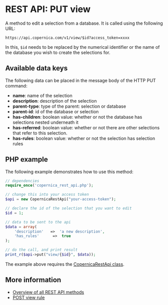 # REST API: PUT view

A method to edit a selection from a database. It is called using the 
following URL:

`https://api.copernica.com/v1/view/$id?access_token=xxxx`

In this, `$id` needs to be replaced by the numerical identifier or the 
name of the database you wish to create the selections for.

## Available data keys
The following data can be placed in the message body of the HTTP 
PUT command:

- **name**: name of the selection
- **description**: description of the selection
- **parent-type**: type of the parent: selection or database
- **parent-id**: id of the database or selection
- **has-children**: boolean value: whether or not the database has 
selections nested underneath it
- **has-referred**: boolean value: whether or not there are other 
selections that refer to this selection.
- **has-rules**: boolean value: whether or not the selection has 
selection rules

## PHP example

The following example demonstrates how to use this method:

```php
// dependencies
require_once('copernica_rest_api.php');

// change this into your access token
$api = new CopernicaRestApi("your-access-token");

// declare the id of the selection that you want to edit
$id = 1;

// data to be sent to the api
$data = array(
   	'description'   =>  'a new description',
   	'has_rules'      =>  true
);

// do the call, and print result
print_r($api->put("view/{$id}", $data));
```

The example above requires the [CopernicaRestApi class](rest-php).

## More information

* [Overview of all REST API methods](./rest-api)
* [POST view rule](./rest-post-view-rules)
